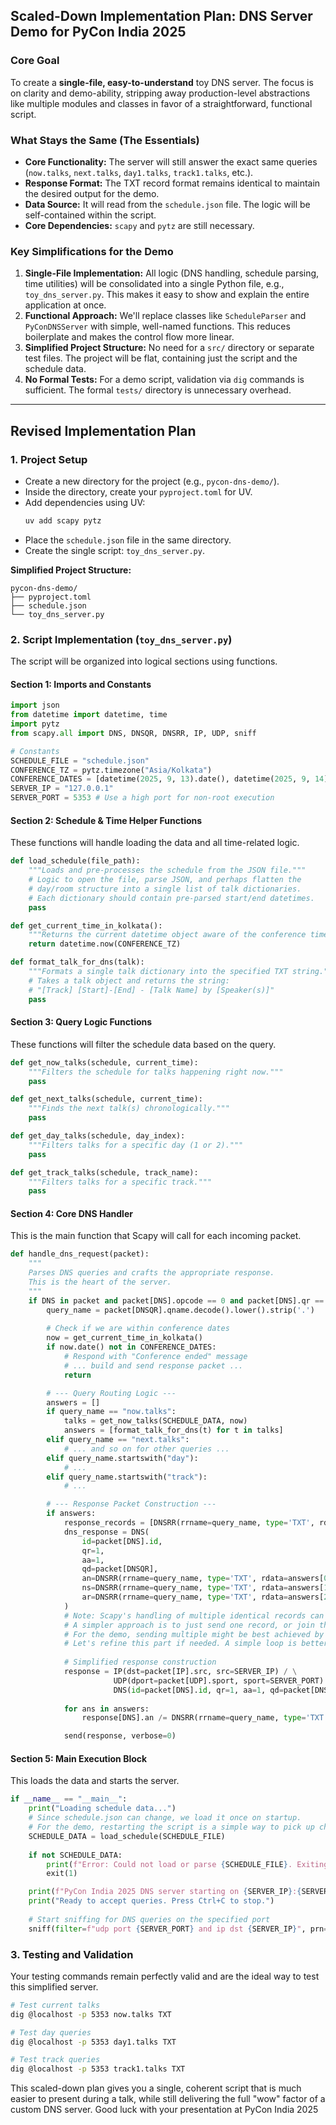 ## Scaled-Down Implementation Plan: DNS Server Demo for PyCon India 2025

### Core Goal

To create a **single-file, easy-to-understand** toy DNS server. The focus is on clarity and demo-ability, stripping away production-level abstractions like multiple modules and classes in favor of a straightforward, functional script.

### What Stays the Same (The Essentials)

*   **Core Functionality:** The server will still answer the exact same queries (`now.talks`, `next.talks`, `day1.talks`, `track1.talks`, etc.).
*   **Response Format:** The TXT record format remains identical to maintain the desired output for the demo.
*   **Data Source:** It will read from the `schedule.json` file. The logic will be self-contained within the script.
*   **Core Dependencies:** `scapy` and `pytz` are still necessary.

### Key Simplifications for the Demo

1.  **Single-File Implementation:** All logic (DNS handling, schedule parsing, time utilities) will be consolidated into a single Python file, e.g., `toy_dns_server.py`. This makes it easy to show and explain the entire application at once.
2.  **Functional Approach:** We'll replace classes like `ScheduleParser` and `PyConDNSServer` with simple, well-named functions. This reduces boilerplate and makes the control flow more linear.
3.  **Simplified Project Structure:** No need for a `src/` directory or separate test files. The project will be flat, containing just the script and the schedule data.
4.  **No Formal Tests:** For a demo script, validation via `dig` commands is sufficient. The formal `tests/` directory is unnecessary overhead.

---

## Revised Implementation Plan

### 1. Project Setup

*   Create a new directory for the project (e.g., `pycon-dns-demo/`).
*   Inside the directory, create your `pyproject.toml` for UV.
*   Add dependencies using UV:
    ```bash
    uv add scapy pytz
    ```
*   Place the `schedule.json` file in the same directory.
*   Create the single script: `toy_dns_server.py`.

**Simplified Project Structure:**
```
pycon-dns-demo/
├── pyproject.toml
├── schedule.json
└── toy_dns_server.py
```

### 2. Script Implementation (`toy_dns_server.py`)

The script will be organized into logical sections using functions.

#### **Section 1: Imports and Constants**
```python
import json
from datetime import datetime, time
import pytz
from scapy.all import DNS, DNSQR, DNSRR, IP, UDP, sniff

# Constants
SCHEDULE_FILE = "schedule.json"
CONFERENCE_TZ = pytz.timezone("Asia/Kolkata")
CONFERENCE_DATES = [datetime(2025, 9, 13).date(), datetime(2025, 9, 14).date()]
SERVER_IP = "127.0.0.1"
SERVER_PORT = 5353 # Use a high port for non-root execution
```

#### **Section 2: Schedule & Time Helper Functions**
These functions will handle loading the data and all time-related logic.

```python
def load_schedule(file_path):
    """Loads and pre-processes the schedule from the JSON file."""
    # Logic to open the file, parse JSON, and perhaps flatten the
    # day/room structure into a single list of talk dictionaries.
    # Each dictionary should contain pre-parsed start/end datetimes.
    pass

def get_current_time_in_kolkata():
    """Returns the current datetime object aware of the conference timezone."""
    return datetime.now(CONFERENCE_TZ)

def format_talk_for_dns(talk):
    """Formats a single talk dictionary into the specified TXT string."""
    # Takes a talk object and returns the string:
    # "[Track] [Start]-[End] - [Talk Name] by [Speaker(s)]"
    pass
```

#### **Section 3: Query Logic Functions**
These functions will filter the schedule data based on the query.

```python
def get_now_talks(schedule, current_time):
    """Filters the schedule for talks happening right now."""
    pass

def get_next_talks(schedule, current_time):
    """Finds the next talk(s) chronologically."""
    pass

def get_day_talks(schedule, day_index):
    """Filters talks for a specific day (1 or 2)."""
    pass

def get_track_talks(schedule, track_name):
    """Filters talks for a specific track."""
    pass
```

#### **Section 4: Core DNS Handler**
This is the main function that Scapy will call for each incoming packet.

```python
def handle_dns_request(packet):
    """
    Parses DNS queries and crafts the appropriate response.
    This is the heart of the server.
    """
    if DNS in packet and packet[DNS].opcode == 0 and packet[DNS].qr == 0: # Standard DNS query
        query_name = packet[DNSQR].qname.decode().lower().strip('.')
        
        # Check if we are within conference dates
        now = get_current_time_in_kolkata()
        if now.date() not in CONFERENCE_DATES:
            # Respond with "Conference ended" message
            # ... build and send response packet ...
            return

        # --- Query Routing Logic ---
        answers = []
        if query_name == "now.talks":
            talks = get_now_talks(SCHEDULE_DATA, now)
            answers = [format_talk_for_dns(t) for t in talks]
        elif query_name == "next.talks":
            # ... and so on for other queries ...
        elif query_name.startswith("day"):
            # ...
        elif query_name.startswith("track"):
            # ...

        # --- Response Packet Construction ---
        if answers:
            response_records = [DNSRR(rrname=query_name, type='TXT', rdata=ans.encode()) for ans in answers]
            dns_response = DNS(
                id=packet[DNS].id,
                qr=1,
                aa=1,
                qd=packet[DNSQR],
                an=DNSRR(rrname=query_name, type='TXT', rdata=answers[0].encode()) if len(answers) == 1 else None,
                ns=DNSRR(rrname=query_name, type='TXT', rdata=answers[1].encode()) if len(answers) > 1 else None,
                ar=DNSRR(rrname=query_name, type='TXT', rdata=answers[2].encode()) if len(answers) > 2 else None
            )
            # Note: Scapy's handling of multiple identical records can be tricky.
            # A simpler approach is to just send one record, or join them.
            # For the demo, sending multiple might be best achieved by crafting the packet carefully.
            # Let's refine this part if needed. A simple loop is better:
            
            # Simplified response construction
            response = IP(dst=packet[IP].src, src=SERVER_IP) / \
                       UDP(dport=packet[UDP].sport, sport=SERVER_PORT) / \
                       DNS(id=packet[DNS].id, qr=1, aa=1, qd=packet[DNSQR], ancount=len(answers), an=None)
            
            for ans in answers:
                response[DNS].an /= DNSRR(rrname=query_name, type='TXT', rdata=ans.encode())

            send(response, verbose=0)

```

#### **Section 5: Main Execution Block**
This loads the data and starts the server.

```python
if __name__ == "__main__":
    print("Loading schedule data...")
    # Since schedule.json can change, we load it once on startup.
    # For the demo, restarting the script is a simple way to pick up changes.
    SCHEDULE_DATA = load_schedule(SCHEDULE_FILE)
    
    if not SCHEDULE_DATA:
        print(f"Error: Could not load or parse {SCHEDULE_FILE}. Exiting.")
        exit(1)

    print(f"PyCon India 2025 DNS server starting on {SERVER_IP}:{SERVER_PORT}...")
    print("Ready to accept queries. Press Ctrl+C to stop.")
    
    # Start sniffing for DNS queries on the specified port
    sniff(filter=f"udp port {SERVER_PORT} and ip dst {SERVER_IP}", prn=handle_dns_request)
```

### 3. Testing and Validation

Your testing commands remain perfectly valid and are the ideal way to test this simplified server.

```bash
# Test current talks
dig @localhost -p 5353 now.talks TXT

# Test day queries
dig @localhost -p 5353 day1.talks TXT

# Test track queries
dig @localhost -p 5353 track1.talks TXT
```

This scaled-down plan gives you a single, coherent script that is much easier to present during a talk, while still delivering the full "wow" factor of a custom DNS server. Good luck with your presentation at PyCon India 2025
